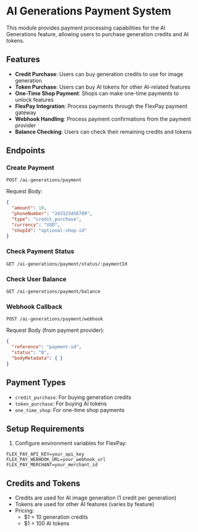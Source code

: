 # AI Generations Payment System

This module provides payment processing capabilities for the AI Generations feature, allowing users to purchase generation credits and AI tokens.

## Features

- **Credit Purchase**: Users can buy generation credits to use for image generation
- **Token Purchase**: Users can buy AI tokens for other AI-related features
- **One-Time Shop Payment**: Shops can make one-time payments to unlock features
- **FlexPay Integration**: Process payments through the FlexPay payment gateway
- **Webhook Handling**: Process payment confirmations from the payment provider
- **Balance Checking**: Users can check their remaining credits and tokens

## Endpoints

### Create Payment

```
POST /ai-generations/payment
```

Request Body:
```json
{
  "amount": 10,
  "phoneNumber": "243123456789",
  "type": "credit_purchase",
  "currency": "USD",
  "shopId": "optional-shop-id"
}
```

### Check Payment Status

```
GET /ai-generations/payment/status/:paymentId
```

### Check User Balance

```
GET /ai-generations/payment/balance
```

### Webhook Callback

```
POST /ai-generations/payment/webhook
```

Request Body (from payment provider):
```json
{
  "reference": "payment-id",
  "status": "0",
  "bodyMetadata": { }
}
```

## Payment Types

- `credit_purchase`: For buying generation credits
- `token_purchase`: For buying AI tokens
- `one_time_shop`: For one-time shop payments

## Setup Requirements

1. Configure environment variables for FlexPay:
```
FLEX_PAY_API_KEY=your_api_key
FLEX_PAY_WEBHOOK_URL=your_webhook_url
FLEX_PAY_MERCHANT=your_merchant_id
```

## Credits and Tokens

- Credits are used for AI image generation (1 credit per generation)
- Tokens are used for other AI features (varies by feature)
- Pricing: 
  - $1 = 10 generation credits
  - $1 = 100 AI tokens 